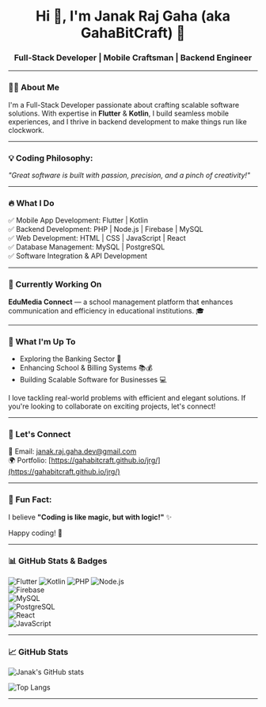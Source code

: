 <h1 align="center">Hi 👋, I'm Janak Raj Gaha (aka GahaBitCraft) 🚀</h1>
<h3 align="center">Full-Stack Developer | Mobile Craftsman | Backend Engineer</h3>

---

### 👨‍💻 About Me
I'm a Full-Stack Developer passionate about crafting scalable software solutions. With expertise in **Flutter** & **Kotlin**, I build seamless mobile experiences, and I thrive in backend development to make things run like clockwork.

---

### 💡 Coding Philosophy:
*"Great software is built with passion, precision, and a pinch of creativity!"*

---

### 🔥 What I Do

✅ Mobile App Development: Flutter | Kotlin  
✅ Backend Development: PHP | Node.js | Firebase | MySQL  
✅ Web Development: HTML | CSS | JavaScript | React  
✅ Database Management: MySQL | PostgreSQL  
✅ Software Integration & API Development

---

### 🚀 Currently Working On  
**EduMedia Connect** — a school management platform that enhances communication and efficiency in educational institutions. 🎓

---

### 🚀 What I'm Up To

- Exploring the Banking Sector 🏦  
- Enhancing School & Billing Systems 📚💰  
- Building Scalable Software for Businesses 💻  

I love tackling real-world problems with efficient and elegant solutions. If you're looking to collaborate on exciting projects, let's connect!

---

### 💬 Let's Connect

📩 Email: [janak.raj.gaha.dev@gmail.com](mailto:janak.raj.gaha.dev@gmail.com)  
🌍 Portfolio: [https://gahabitcraft.github.io/jrg/](https://gahabitcraft.github.io/jrg/)

---

### 🚀 Fun Fact:  
I believe **"Coding is like magic, but with logic!"** ✨

Happy coding! 💙

---

### 📊 GitHub Stats & Badges

![Flutter](https://img.shields.io/badge/Flutter-02569B?style=for-the-badge&logo=flutter&logoColor=white) 
![Kotlin](https://img.shields.io/badge/Kotlin-0095D5?style=for-the-badge&logo=kotlin&logoColor=white) 
![PHP](https://img.shields.io/badge/PHP-777BB4?style=for-the-badge&logo=php&logoColor=white) 
![Node.js](https://img.shields.io/badge/Node.js-339933?style=for-the-badge&logo=nodedotjs&logoColor=white)  
![Firebase](https://img.shields.io/badge/Firebase-FFCA28?style=for-the-badge&logo=firebase&logoColor=black)  
![MySQL](https://img.shields.io/badge/MySQL-4479A1?style=for-the-badge&logo=mysql&logoColor=white)  
![PostgreSQL](https://img.shields.io/badge/PostgreSQL-336791?style=for-the-badge&logo=postgresql&logoColor=white)  
![React](https://img.shields.io/badge/React-61DAFB?style=for-the-badge&logo=react&logoColor=black)  
![JavaScript](https://img.shields.io/badge/JavaScript-F7DF1E?style=for-the-badge&logo=javascript&logoColor=black)  

---

### 📈 GitHub Stats

![Janak's GitHub stats](https://github-readme-stats.vercel.app/api?username=gahabitcraft&show_icons=true&theme=radical)

![Top Langs](https://github-readme-stats.vercel.app/api/top-langs/?username=gahabitcraft&layout=compact&theme=nightowl&border_radius=15&bg_color=0d1117&text_color=c9d1d9&title_color=58a6ff)

---
